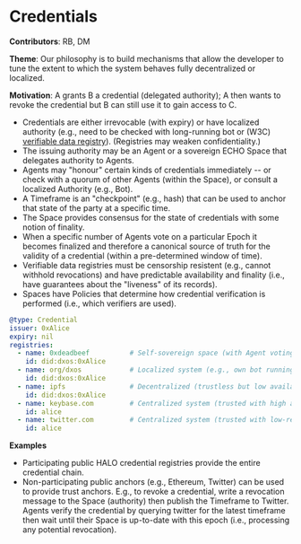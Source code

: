 # Credentials

**Contributors**: RB, DM

**Theme**: Our philosophy is to build mechanisms that allow the developer to tune the extent to which the system behaves fully decentralized or localized.

**Motivation**: A grants B a credential (delegated authority); A then wants to revoke the credential but B can still use it to gain access to C.

*   Credentials are either irrevocable (with expiry) or have localized authority (e.g., need to be checked with long-running bot or (W3C) [verifiable data registry](https://www.w3.org/TR/vc-data-model/#dfn-verifiable-data-registries)).
    (Registries may weaken confidentiality.)
*   The issuing authority may be an Agent or a sovereign ECHO Space that delegates authority to Agents.
*   Agents may "honour" certain kinds of credentials immediately -- or check with a quorum of other Agents (within the Space), or consult a localized Authority (e.g., Bot).
*   A Timeframe is an "checkpoint" (e.g., hash) that can be used to anchor that state of the party at a specific time.
*   The Space provides consensus for the state of credentials with some notion of finality.
*   When a specific number of Agents vote on a particular Epoch it becomes finalized and therefore a canonical source of truth for the validity of a credential (within a pre-determined window of time).
*   Verifiable data registries must be censorship resistent (e.g., cannot withhold revocations) and have predictable availability and finality (i.e., have guarantees about the "liveness" of its records).
*   Spaces have Policies that determine how credential verification is performed (i.e., which verifiers are used).

```yaml
@type: Credential
issuer: 0xAlice
expiry: nil
registries:
  - name: 0xdeadbeef          # Self-sovereign space (with Agent voting on Epochs).
    id: did:dxos:0xAlice
  - name: org/dxos            # Localized system (e.g., own bot running on KUBE).
    id: did:dxos:0xAlice
  - name: ipfs                # Decentralized (trustless but low availability/finality guarantees)
    id: did:dxos:0xAlice
  - name: keybase.com         # Centralized system (trusted with high availability/finality)
    id: alice
  - name: twitter.com         # Centralized system (trusted with low-resolution storage)
    id: alice
```

**Examples**

*   Participating public HALO credential registries provide the entire credential chain.
*   Non-participating public anchors (e.g., Ethereum, Twitter) can be used to provide trust anchors. E.g., to revoke a credential, write a revocation message to the Space (authority) then publish the Timeframe to Twitter. Agents verify the credential by querying twitter for the latest timeframe then wait until their Space is up-to-date with this epoch (i.e., processing any potential revocation).

